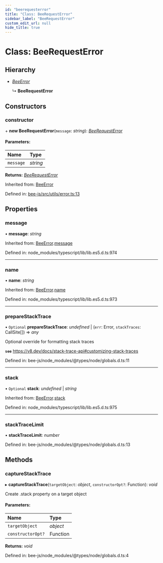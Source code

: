 ```yaml
---
id: "beerequesterror"
title: "Class: BeeRequestError"
sidebar_label: "BeeRequestError"
custom_edit_url: null
hide_title: true
---
```


# Class: BeeRequestError

## Hierarchy

* [*BeeError*](beeerror.md)

  ↳ **BeeRequestError**

## Constructors

### constructor

\+ **new BeeRequestError**(`message`: *string*): [*BeeRequestError*](beerequesterror.md)

#### Parameters:

Name | Type |
:------ | :------ |
`message` | *string* |

**Returns:** [*BeeRequestError*](beerequesterror.md)

Inherited from: [BeeError](beeerror.md)

Defined in: [bee-js/src/utils/error.ts:13](https://github.com/ethersphere/bee-js/blob/7260ee1/src/utils/error.ts#L13)

## Properties

### message

• **message**: *string*

Inherited from: [BeeError](beeerror.md).[message](beeerror.md#message)

Defined in: node_modules/typescript/lib/lib.es5.d.ts:974

___

### name

• **name**: *string*

Inherited from: [BeeError](beeerror.md).[name](beeerror.md#name)

Defined in: node_modules/typescript/lib/lib.es5.d.ts:973

___

### prepareStackTrace

• `Optional` **prepareStackTrace**: *undefined* \| (`err`: Error, `stackTraces`: CallSite[]) =\> *any*

Optional override for formatting stack traces

**`see`** https://v8.dev/docs/stack-trace-api#customizing-stack-traces

Defined in: bee-js/node_modules/@types/node/globals.d.ts:11

___

### stack

• `Optional` **stack**: *undefined* \| *string*

Inherited from: [BeeError](beeerror.md).[stack](beeerror.md#stack)

Defined in: node_modules/typescript/lib/lib.es5.d.ts:975

___

### stackTraceLimit

• **stackTraceLimit**: *number*

Defined in: bee-js/node_modules/@types/node/globals.d.ts:13

## Methods

### captureStackTrace

▸ **captureStackTrace**(`targetObject`: *object*, `constructorOpt?`: Function): *void*

Create .stack property on a target object

#### Parameters:

Name | Type |
:------ | :------ |
`targetObject` | *object* |
`constructorOpt?` | Function |

**Returns:** *void*

Defined in: bee-js/node_modules/@types/node/globals.d.ts:4
